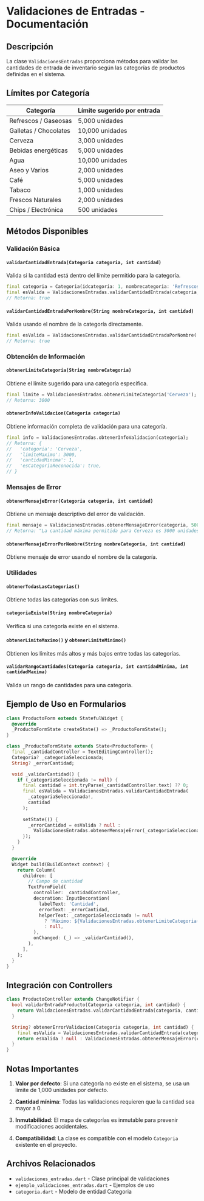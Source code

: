 # Validaciones de Entradas - Documentación

## Descripción

La clase `ValidacionesEntradas` proporciona métodos para validar las cantidades de entrada de inventario según las categorías de productos definidas en el sistema.

## Límites por Categoría

| Categoría             | Límite sugerido por entrada |
| --------------------- | --------------------------- |
| Refrescos / Gaseosas  | 5,000 unidades              |
| Galletas / Chocolates | 10,000 unidades             |
| Cerveza               | 3,000 unidades              |
| Bebidas energéticas   | 5,000 unidades              |
| Agua                  | 10,000 unidades             |
| Aseo y Varios         | 2,000 unidades              |
| Café                  | 5,000 unidades              |
| Tabaco                | 1,000 unidades              |
| Frescos Naturales     | 2,000 unidades              |
| Chips / Electrónica   | 500 unidades                |

## Métodos Disponibles

### Validación Básica

#### `validarCantidadEntrada(Categoria categoria, int cantidad)`
Valida si la cantidad está dentro del límite permitido para la categoría.

```dart
final categoria = Categoria(idcategoria: 1, nombrecategoria: 'Refrescos / Gaseosas');
final esValida = ValidacionesEntradas.validarCantidadEntrada(categoria, 3000);
// Retorna: true
```

#### `validarCantidadEntradaPorNombre(String nombreCategoria, int cantidad)`
Valida usando el nombre de la categoría directamente.

```dart
final esValida = ValidacionesEntradas.validarCantidadEntradaPorNombre('Chips / Electrónica', 300);
// Retorna: true
```

### Obtención de Información

#### `obtenerLimiteCategoria(String nombreCategoria)`
Obtiene el límite sugerido para una categoría específica.

```dart
final limite = ValidacionesEntradas.obtenerLimiteCategoria('Cerveza');
// Retorna: 3000
```

#### `obtenerInfoValidacion(Categoria categoria)`
Obtiene información completa de validación para una categoría.

```dart
final info = ValidacionesEntradas.obtenerInfoValidacion(categoria);
// Retorna: {
//   'categoria': 'Cerveza',
//   'limiteMaximo': 3000,
//   'cantidadMinima': 1,
//   'esCategoriaReconocida': true,
// }
```

### Mensajes de Error

#### `obtenerMensajeError(Categoria categoria, int cantidad)`
Obtiene un mensaje descriptivo del error de validación.

```dart
final mensaje = ValidacionesEntradas.obtenerMensajeError(categoria, 5000);
// Retorna: "La cantidad máxima permitida para Cerveza es 3000 unidades"
```

#### `obtenerMensajeErrorPorNombre(String nombreCategoria, int cantidad)`
Obtiene mensaje de error usando el nombre de la categoría.

### Utilidades

#### `obtenerTodasLasCategorias()`
Obtiene todas las categorías con sus límites.

#### `categoriaExiste(String nombreCategoria)`
Verifica si una categoría existe en el sistema.

#### `obtenerLimiteMaximo()` y `obtenerLimiteMinimo()`
Obtienen los límites más altos y más bajos entre todas las categorías.

#### `validarRangoCantidades(Categoria categoria, int cantidadMinima, int cantidadMaxima)`
Valida un rango de cantidades para una categoría.

## Ejemplo de Uso en Formularios

```dart
class ProductoForm extends StatefulWidget {
  @override
  _ProductoFormState createState() => _ProductoFormState();
}

class _ProductoFormState extends State<ProductoForm> {
  final _cantidadController = TextEditingController();
  Categoria? _categoriaSeleccionada;
  String? _errorCantidad;

  void _validarCantidad() {
    if (_categoriaSeleccionada != null) {
      final cantidad = int.tryParse(_cantidadController.text) ?? 0;
      final esValida = ValidacionesEntradas.validarCantidadEntrada(
        _categoriaSeleccionada!, 
        cantidad
      );
      
      setState(() {
        _errorCantidad = esValida ? null : 
          ValidacionesEntradas.obtenerMensajeError(_categoriaSeleccionada!, cantidad);
      });
    }
  }

  @override
  Widget build(BuildContext context) {
    return Column(
      children: [
        // Campo de cantidad
        TextFormField(
          controller: _cantidadController,
          decoration: InputDecoration(
            labelText: 'Cantidad',
            errorText: _errorCantidad,
            helperText: _categoriaSeleccionada != null 
              ? 'Máximo: ${ValidacionesEntradas.obtenerLimiteCategoria(_categoriaSeleccionada!.nombrecategoria)} unidades'
              : null,
          ),
          onChanged: (_) => _validarCantidad(),
        ),
      ],
    );
  }
}
```

## Integración con Controllers

```dart
class ProductoController extends ChangeNotifier {
  bool validarEntradaProducto(Categoria categoria, int cantidad) {
    return ValidacionesEntradas.validarCantidadEntrada(categoria, cantidad);
  }

  String? obtenerErrorValidacion(Categoria categoria, int cantidad) {
    final esValida = ValidacionesEntradas.validarCantidadEntrada(categoria, cantidad);
    return esValida ? null : ValidacionesEntradas.obtenerMensajeError(categoria, cantidad);
  }
}
```

## Notas Importantes

1. **Valor por defecto**: Si una categoría no existe en el sistema, se usa un límite de 1,000 unidades por defecto.

2. **Cantidad mínima**: Todas las validaciones requieren que la cantidad sea mayor a 0.

3. **Inmutabilidad**: El mapa de categorías es inmutable para prevenir modificaciones accidentales.

4. **Compatibilidad**: La clase es compatible con el modelo `Categoria` existente en el proyecto.

## Archivos Relacionados

- `validaciones_entradas.dart` - Clase principal de validaciones
- `ejemplo_validaciones_entradas.dart` - Ejemplos de uso
- `categoria.dart` - Modelo de entidad Categoria 